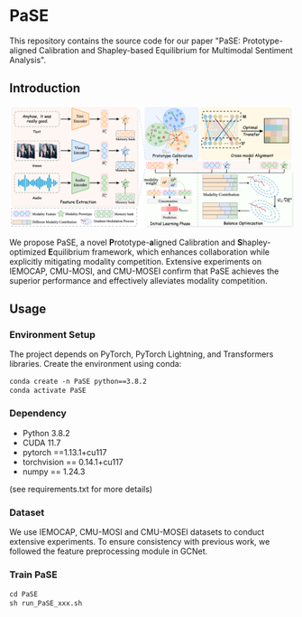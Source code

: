# PaSE
This repository contains the source code for our paper "PaSE: Prototype-aligned Calibration and Shapley-based Equilibrium for Multimodal Sentiment Analysis".




## Introduction

<img src="./figures/PaSE.png" />

We propose PaSE, a novel **P**rototype-**a**ligned Calibration and **S**hapley-optimized **E**quilibrium framework, which enhances collaboration while explicitly mitigating modality competition. Extensive experiments on IEMOCAP, CMU-MOSI, and CMU-MOSEI confirm that PaSE achieves the superior performance and effectively alleviates modality competition. 


## Usage

### Environment Setup
The project depends on PyTorch, PyTorch Lightning, and Transformers libraries. Create the environment using conda:
```shell
conda create -n PaSE python==3.8.2
conda activate PaSE
```

### Dependency
- Python 3.8.2
- CUDA 11.7
- pytorch ==1.13.1+cu117
- torchvision == 0.14.1+cu117
- numpy == 1.24.3

(see requirements.txt for more details)

### Dataset

We use IEMOCAP, CMU-MOSI and CMU-MOSEI datasets to conduct extensive experiments. To ensure consistency with previous work, we followed the feature preprocessing module in GCNet. 

### Train PaSE

```shell
cd PaSE
sh run_PaSE_xxx.sh
```

